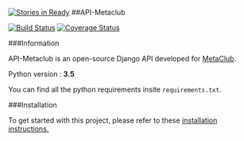 [![Stories in Ready](https://badge.waffle.io/MetaClub/metaclub-api.png?label=ready&title=Ready)](https://waffle.io/MetaClub/metaclub-api?utm_source=badge)
##API-Metaclub

[![Build Status](https://travis-ci.org/MetaClub/api-metaclub.svg?branch=master)](https://travis-ci.org/MetaClub/api-metaclub)
[![Coverage Status](https://coveralls.io/repos/github/MetaClub/api-metaclub/badge.svg?branch=master)](https://coveralls.io/github/MetaClub/api-metaclub?branch=master)

###Information

API-Metaclub is an open-source Django API developed for [MetaClub](https://metaclub.github.io/).

Python version : **3.5**

You can find all the python requirements insite `requirements.txt`.

###Installation

To get started with this project, please refer to these [installation instructions.](INSTALL.md)

